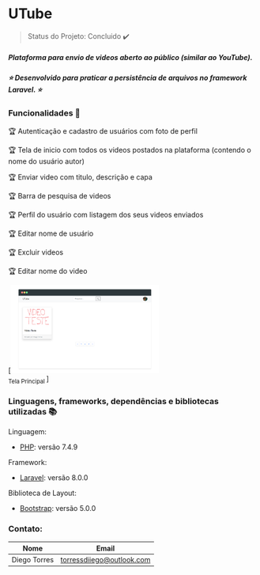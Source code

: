 # UTube

> Status do Projeto: Concluido :heavy_check_mark:

##### Plataforma para envio de videos aberto ao público (similar ao YouTube).
##### :star: Desenvolvido para praticar a persistência de arquivos no framework Laravel. :star:

### Funcionalidades :checkered_flag:

:trophy: Autenticação e cadastro de usuários com foto de perfil

:trophy: Tela de inicio com todos os videos postados na plataforma (contendo o nome do usuário autor)

:trophy: Enviar video com titulo, descrição e capa

:trophy: Barra de pesquisa de videos

:trophy: Perfil do usuário com listagem dos seus videos enviados

:trophy: Editar nome de usuário

:trophy: Excluir videos

:trophy: Editar nome do video


[<img src="https://github.com/DiegoTBC/UTube/blob/main/resources/prints/home.png" width=300 > <br> <sub> Tela Principal </sub>]

### Linguagens, frameworks, dependências e bibliotecas utilizadas :books:

Linguagem:
- [PHP](https://www.php.net/): versão 7.4.9

Framework:
- [Laravel](https://laravel.com/): versão 8.0.0

Biblioteca de Layout:
- [Bootstrap](https://v5.getbootstrap.com/): versão 5.0.0

### Contato:
|Nome|Email|
| -------- | -------- |
|Diego Torres|torressdiiego@outlook.com|
